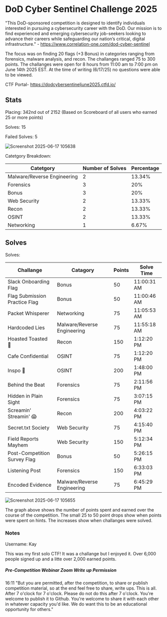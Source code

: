 # DoD Cyber Sentinel Challenge 2025

"This DoD-sponsored competition is designed to identify individuals interested in pursuing a cybersecurity career with the DoD. Our mission is to find experienced and emerging cybersecurity job-seekers looking to advance their careers while safeguarding our nation’s critical, digital infrastructure." - https://www.correlation-one.com/dod-cyber-sentinel

The focus was on finding 20 flags (+3 Bonus) in categories ranging from forensics, malware analysis, and recon. The challanges ranged 75 to 300 points. The challanges were open for 8 hours from 11:00 am to 7:00 pm on June 14th 2025 EST. At the time of writing (6/17/25) no questions were able to be viewed.

CTF Portal- https://dodcybersentineljune2025.ctfd.io/

## Stats
Placing: 342nd out of 2152 (Based on Scoreboard of all users who earned 25 or more points)

Solves: 15

Failed Solves: 5

![Screenshot 2025-06-17 105638](https://github.com/user-attachments/assets/bfeb4b5a-bdee-4bba-8ee2-c945c63c9c61)

Catetgory Breakdown:

| Catetgory | Number of Solves | Percentage |
| --- | --- | --- | 
| Malware/Reverse Engineering | 2 | 13.34% |
| Forensics | 3 | 20% |
| Bonus | 3 | 20% |
| Web Security | 2 | 13.33% |
| Recon | 2 | 13.33% |
| OSINT | 2 | 13.33% |
| Networking | 1 | 6.67% |


## Solves

Solves:

| Challange | Catagory | Points | Solve Time |
| --- | --- | --- | --- |
| Slack Onboarding Flag | Bonus | 50 | 11:00:31 AM | 
| Flag Submission Practice Flag | Bonus | 50 | 11:00:46 AM | 
| Packet Whisperer | Networking | 75 | 11:05:53 AM | 
| Hardcoded Lies | Malware/Reverse Engineering | 75 | 11:55:18 AM | 
| Hoasted Toasted 🍞 | Recon | 150 | 1:12:20 PM | 
| Cafe Confidential | OSINT | 75 | 1:12:20 PM | 
| Inspo 💅 | OSINT | 200 | 1:48:00 PM | 
| Behind the Beat | Forensics | 75 | 2:11:56 PM | 
| Hidden in Plain Sight | Forensics | 75 | 3:07:15 PM | 
| Screamin' Streamin' 😱 | Recon | 200 | 4:03:22 PM | 
| Secret.txt Society | Web Security | 75 | 4:15:40 PM | 
| Field Reports Mayhem | Web Security | 150 | 5:12:34 PM | 
| Post-Competition Survey Flag | Bonus | 50 | 5:26:15 PM | 
| Listening Post | Forensics | 150 | 6:33:03 PM | 
| Encoded Evidence | Malware/Reverse Engineering | 75 | 6:45:29 PM  | 

![Screenshot 2025-06-17 105655](https://github.com/user-attachments/assets/b887b559-5a5e-47c9-8e85-3a59960af13b)

The graph above shows the number of points spent and earned over the course of the competition. The small 25 to 50 point drops show when points were spent on hints. The increases show when challanges were solved.

### Notes

Username: Kay

This was my first solo CTF! It was a challange but I enjoyed it. Over 6,000 people signed up and a litte over 2,000 earned points.


##### Pre-Competition Webinar Zoom Write up Permission
16:11 "But you are permitted, after the competition, to share or publish competition material, so at the end feel free to share, write ups. This is all. After 7 o'clock for 7 o'clock. Please do not do this after 7 o'clock. You're welcome to publish it to Github. You're welcome to share it with each other in whatever capacity you'd like. We do want this to be an educational opportunity for others."

